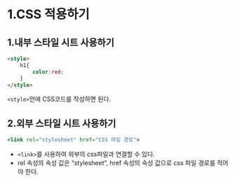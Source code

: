 # 1.CSS 적용하기

## 1.내부 스타일 시트 사용하기

```html
<style>
    h1{
        color:red;
    }
</style>
```

```<style>```안에 CSS코드를 작성하면 된다.

## 2.외부 스타일 시트 사용하기

```jsx
<link rel="stylesheet" href="CSS 파일 경로">
```

- ```<link>```를 사용하여 외부의 css파일과 연결할 수 있다.
- rel 속성의 속성 값은 “stylesheet”, href 속성의 속성 값으로 css 파일 경로를 적어야 한다.
